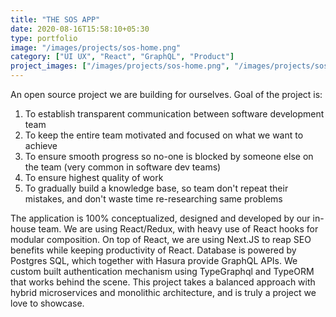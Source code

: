 ```yaml
---
title: "THE SOS APP"
date: 2020-08-16T15:58:10+05:30
type: portfolio
image: "/images/projects/sos-home.png"
category: ["UI UX", "React", "GraphQL", "Product"]
project_images: ["/images/projects/sos-home.png", "/images/projects/sos-dashboard.png"]
---
```


An open source project we are building for ourselves. Goal of the project is:

1. To establish transparent communication between software development team
2. To keep the entire team motivated and focused on what we want to achieve
3. To ensure smooth progress so no-one is blocked by someone else on the team
   (very common in software dev teams)
4. To ensure highest quality of work
5. To gradually build a knowledge base, so team don't repeat their mistakes, and
   don't waste time re-researching same problems

The application is 100% conceptualized, designed and developed by our in-house
team. We are using React/Redux, with heavy use of React hooks for modular
composition. On top of React, we are using Next.JS to reap SEO benefits while
keeping productivity of React. Database is powered by Postgres SQL, which
together with Hasura provide GraphQL APIs. We custom built authentication
mechanism using TypeGraphql and TypeORM that works behind the scene. This
project takes a balanced approach with hybrid microservices and monolithic
architecture, and is truly a project we love to showcase.
